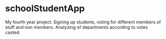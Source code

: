 # schoolStudentApp
My fourth year project. Signing up students, voting for different members of stuff and non members. Analyzing of departments according to votes casted.
